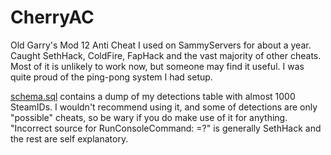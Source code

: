 CherryAC
========

Old Garry's Mod 12 Anti Cheat I used on SammyServers for about a year. Caught SethHack, ColdFire, FapHack and the vast majority of other cheats. Most of it is unlikely to work now, but someone may find it useful. I was quite proud of the ping-pong system I had setup. 

[schema.sql](https://github.com/Cherry/CherryAC/blob/master/schema.sql) contains a dump of my detections table with almost 1000 SteamIDs. I wouldn't recommend using it, and some of detections are only "possible" cheats, so be wary if you do make use of it for anything. "Incorrect source for RunConsoleCommand: =?" is generally SethHack and the rest are self explanatory.
